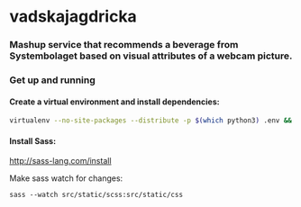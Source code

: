 # vadskajagdricka

### Mashup service that recommends a beverage from Systembolaget based on visual attributes of a webcam picture.

### Get up and running
#### Create a virtual environment and install dependencies:

```bash
virtualenv --no-site-packages --distribute -p $(which python3) .env && source .env/bin/activate && pip install -r requirements.txt
```
#### Install Sass:

http://sass-lang.com/install

Make sass watch for changes:
```
sass --watch src/static/scss:src/static/css
```
